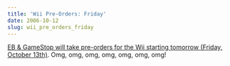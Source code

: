```yaml
---
title: 'Wii Pre-Orders: Friday'
date: 2006-10-12
slug: wii_pre_orders_friday
---
```

<p><a href="http://www.cabel.name/2006/10/wii-pre-orders-friday.html">EB &amp; GameStop will take pre-orders for the Wii starting tomorrow (Friday, October 13th)</a>. Omg, omg, omg, omg, omg, omg, omg!</p>